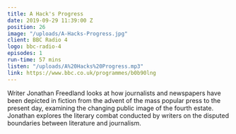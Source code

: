 ```yaml
---
title: A Hack's Progress
date: 2019-09-29 11:39:00 Z
position: 26
image: "/uploads/A-Hacks-Progress.jpg"
client: BBC Radio 4
logo: bbc-radio-4
episodes: 1
run-time: 57 mins
listen: "/uploads/A%20Hacks%20Progress.mp3"
link: https://www.bbc.co.uk/programmes/b0b90lng
---
```


Writer Jonathan Freedland looks at how journalists and newspapers have been depicted in fiction from the advent of the mass popular press to the present day, examining the changing public image of the fourth estate. Jonathan explores the literary combat conducted by writers on the disputed boundaries between literature and journalism.